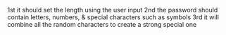 1st it should set the length using the user input
2nd the password should contain letters, numbers, & special characters such as symbols
3rd it will combine all the random characters to create a strong special one

